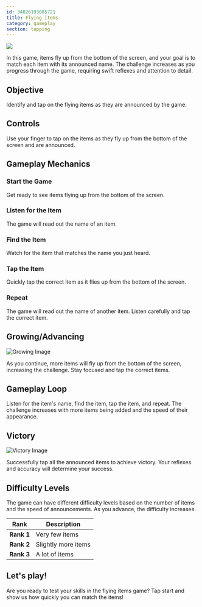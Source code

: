 ```yaml
---
id: 34826193085721
title: Flying items
category: gameplay
section: tapping
---
```

![](https://help.studycat.com/hc/article_attachments/34966795074969)

In this game, items fly up from the bottom of the screen, and your goal is to match each item with its announced name. The challenge increases as you progress through the game, requiring swift reflexes and attention to detail.

## Objective

Identify and tap on the flying items as they are announced by the game.

## Controls

Use your finger to tap on the items as they fly up from the bottom of the screen and are announced.

## Gameplay Mechanics

### Start the Game

Get ready to see items flying up from the bottom of the screen.

### Listen for the Item

The game will read out the name of an item.

### Find the Item

Watch for the item that matches the name you just heard.

### Tap the Item

Quickly tap the correct item as it flies up from the bottom of the screen.

### Repeat

The game will read out the name of another item. Listen carefully and tap the correct item.

## Growing/Advancing

![Growing Image](https://help.studycat.com/hc/article_attachments/34826217331225)

As you continue, more items will fly up from the bottom of the screen, increasing the challenge. Stay focused and tap the correct items.

## Gameplay Loop

Listen for the item's name, find the item, tap the item, and repeat. The challenge increases with more items being added and the speed of their appearance.

## Victory

![Victory Image](https://help.studycat.com/hc/article_attachments/34917314421785)

Successfully tap all the announced items to achieve victory. Your reflexes and accuracy will determine your success.

## Difficulty Levels

The game can have different difficulty levels based on the number of items and the speed of announcements. As you advance, the difficulty increases.

| Rank | Description |
| --- | --- |
| **Rank&nbsp;1** | Very few items |
| **Rank&nbsp;2** | Slightly more items |
| **Rank&nbsp;3** | A lot of items |

## Let's play!

Are you ready to test your skills in the flying items game? Tap start and show us how quickly you can match the items!